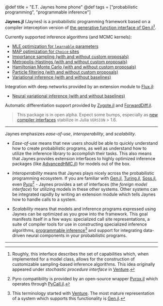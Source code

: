 @def title = "E.T. Jaynes home phone"
@def tags = ["probabilistic programming", "programmable inference"]

**Jaynes.jl** (Jaynes) is a probabilistic programming framework based on a compiler interception version of [the generative function interface of Gen.jl](https://www.gen.dev/dev/ref/gfi/#Generative-function-interface-1)[^1].

Currently supported inference algorithms (and MCMC kernels):

* [MLE optimization for `learnable` parameters](library_api/inference/mle)
* [MAP optimization for `Choice` sites](library_api/inference/map)
* [Importance sampling (with and without custom proposals)](library_api/inference/is)
* [Metropolis-Hastings (with and without custom proposals)](library_api/inference/mh)
* [Hamiltonian Monte Carlo (with and without custom proposals)](library_api/inference/hmc)
* [Particle filtering (with and without custom proposals)](library_api/inference/pf)
* [Variational inference (with and without baselines)](library_api/inference/vi)

Integration with deep networks provided by an extension module to [Flux.jl](https://github.com/FluxML/Flux.jl):

* [Neural variational inference (with and without baselines)](library_api/inference/nvi)

Automatic differentiation support provided by [Zygote.jl](https://github.com/FluxML/Zygote.jl) and [ForwardDiff.jl](https://github.com/JuliaDiff/ForwardDiff.jl).

> This package is in open alpha. Expect some bumps, especially as [new compiler interfaces](https://github.com/Keno/Compiler3.jl) stabilize in Julia `VERSION` > 1.6.

---

Jaynes emphasizes _ease-of-use_, _interoperability_, and _scalability_.

* _Ease-of-use_ means that new users should be able to quickly understand how to create probabilistic programs, as well as understand how to utilize the inference library to accomplish their tasks. This also means that Jaynes provides extension interfaces to highly optimized inference packages (like [AdvancedHMC.jl](https://github.com/TuringLang/AdvancedHMC.jl)) for models out of the box.

* _Interoperability_ means that Jaynes plays nicely across the probabilistic programming ecosystem. If you are familiar with [Gen.jl](https://www.gen.dev/), [Turing.jl](https://turing.ml/dev/), [Soss.jl](https://github.com/cscherrer/Soss.jl), even [Pyro](https://pyro.ai/)[^2] - Jaynes provides a set of interfaces (the _foreign model interface_) for utilizing models in these other systems. Other systems can be integrated rapidly by writing an extension module which tells Jaynes how to handle calls to a system.

* _Scalability_ means that models and inference programs expressed using Jaynes can be optimized as you grow into the framework. This goal manifests itself in a few ways: specialized call site representations, a suite of compiler tools for use in constructing specialized inference algorithms, [programmable inference](https://people.csail.mit.edu/rinard/paper/pldi18.pdf)[^3] and support for integrating data-driven neural components in your probabilistic programs.

---

[^1]: Roughly, this interface describes the set of capabilities which, when implemented for a model class, allows for the construction of customizable sampling-based inference algorithms. This idea originally appeared under _stochastic procedure interface_ in [Venture](https://arxiv.org/abs/1404.0099).

[^2]: Pyro compatibility is provided by an open-source wrapper [Pyrox.jl](https://github.com/femtomc/Pyrox.jl) which operates through [PyCall.jl](https://github.com/JuliaPy/PyCall.jl).

[^3]: This terminology started with [Venture](http://probcomp.csail.mit.edu/software/venture/). The most mature representation of a system which supports this functionality is [Gen.jl](https://github.com/probcomp/Gen.jl).
